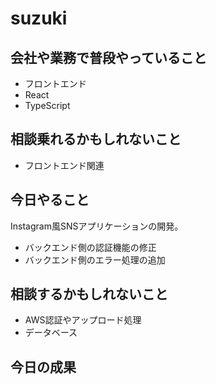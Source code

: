 # suzuki

## 会社や業務で普段やっていること

- フロントエンド
- React
- TypeScript

## 相談乗れるかもしれないこと

- フロントエンド関連

## 今日やること

Instagram風SNSアプリケーションの開発。

- バックエンド側の認証機能の修正
- バックエンド側のエラー処理の追加

## 相談するかもしれないこと

- AWS認証やアップロード処理
- データベース

## 今日の成果
